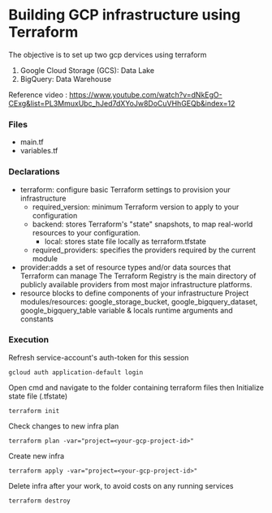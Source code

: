 # Building GCP infrastructure using Terraform
 The objective is to set up two gcp dervices using terraform

   1. Google Cloud Storage (GCS): Data Lake
   2. BigQuery: Data Warehouse

Reference video : <https://www.youtube.com/watch?v=dNkEgO-CExg&list=PL3MmuxUbc_hJed7dXYoJw8DoCuVHhGEQb&index=12>


### Files
* main.tf
* variables.tf


### Declarations
* terraform: configure basic Terraform settings to provision your   infrastructure
   * required_version: minimum Terraform version to apply to your configuration
  * backend: stores Terraform's "state" snapshots, to map real-world resources to your configuration.
    * local: stores state file locally as terraform.tfstate
  * required_providers: specifies the providers required by the current module
* provider:adds a set of resource types and/or data sources that Terraform can manage
The Terraform Registry is the main directory of publicly available providers from most major infrastructure platforms.
* resource blocks to define components of your infrastructure
Project modules/resources: google_storage_bucket, google_bigquery_dataset, google_bigquery_table
variable & locals
runtime arguments and constants

### Execution

Refresh service-account's auth-token for this session
``` 
gcloud auth application-default login
```
Open cmd and navigate to the folder containing terraform files then
Initialize state file (.tfstate)

```
terraform init
```
Check changes to new infra plan

```
terraform plan -var="project=<your-gcp-project-id>"
```
Create new infra
```
terraform apply -var="project=<your-gcp-project-id>"
```

Delete infra after your work, to avoid costs on any running services
```
terraform destroy
```